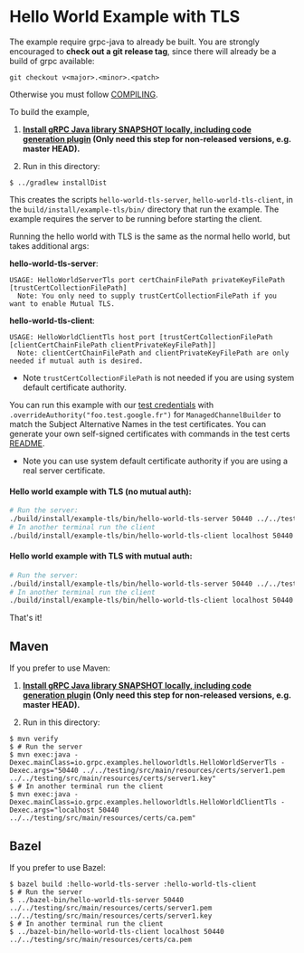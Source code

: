 Hello World Example with TLS
==============================================

The example require grpc-java to already be built. You are strongly encouraged
to **check out a git release tag**, since there will already be a build of grpc
available:
```
git checkout v<major>.<minor>.<patch>
```

Otherwise you must follow [COMPILING](../COMPILING.md).

To build the example,

1. **[Install gRPC Java library SNAPSHOT locally, including code generation plugin](../../COMPILING.md) (Only need this step for non-released versions, e.g. master HEAD).**

2. Run in this directory:
```
$ ../gradlew installDist
```

This creates the scripts `hello-world-tls-server`, `hello-world-tls-client`,
in the
`build/install/example-tls/bin/` directory that run the example. The
example requires the server to be running before starting the client.

Running the hello world with TLS is the same as the normal hello world, but takes additional args:

**hello-world-tls-server**:

```text
USAGE: HelloWorldServerTls port certChainFilePath privateKeyFilePath [trustCertCollectionFilePath]
  Note: You only need to supply trustCertCollectionFilePath if you want to enable Mutual TLS.
```

**hello-world-tls-client**:

```text
USAGE: HelloWorldClientTls host port [trustCertCollectionFilePath [clientCertChainFilePath clientPrivateKeyFilePath]]
  Note: clientCertChainFilePath and clientPrivateKeyFilePath are only needed if mutual auth is desired.
```
- Note `trustCertCollectionFilePath` is not needed if you are using system default certificate authority.

You can run this example with our [test credentials](../../testing/src/main/resources/certs) with 
`.overrideAuthority("foo.test.google.fr")` for `ManagedChannelBuilder` to match the Subject Alternative Names
in the test certificates. You can generate your own self-signed certificates with commands in the test certs
[README](../../testing/src/main/resources/certs/README).

- Note you can use system default certificate authority if you are using a real server certificate.

#### Hello world example with TLS (no mutual auth):

```bash
# Run the server:
./build/install/example-tls/bin/hello-world-tls-server 50440 ../../testing/src/main/resources/certs/server1.pem ../../testing/src/main/resources/certs/server1.key
# In another terminal run the client
./build/install/example-tls/bin/hello-world-tls-client localhost 50440 ../../testing/src/main/resources/certs/ca.pem
```

#### Hello world example with TLS with mutual auth:

```bash
# Run the server:
./build/install/example-tls/bin/hello-world-tls-server 50440 ../../testing/src/main/resources/certs/server1.pem ../../testing/src/main/resources/certs/server1.key ../../testing/src/main/resources/certs/ca.pem
# In another terminal run the client
./build/install/example-tls/bin/hello-world-tls-client localhost 50440 ../../testing/src/main/resources/certs/ca.pem ../../testing/src/main/resources/certs/client.pem ../../testing/src/main/resources/certs/client.key
```

That's it!

## Maven

If you prefer to use Maven:

1. **[Install gRPC Java library SNAPSHOT locally, including code generation plugin](../../COMPILING.md) (Only need this step for non-released versions, e.g. master HEAD).**

2. Run in this directory:
```
$ mvn verify
$ # Run the server
$ mvn exec:java -Dexec.mainClass=io.grpc.examples.helloworldtls.HelloWorldServerTls -Dexec.args="50440 ../../testing/src/main/resources/certs/server1.pem ../../testing/src/main/resources/certs/server1.key"
$ # In another terminal run the client
$ mvn exec:java -Dexec.mainClass=io.grpc.examples.helloworldtls.HelloWorldClientTls -Dexec.args="localhost 50440 ../../testing/src/main/resources/certs/ca.pem"
```

## Bazel

If you prefer to use Bazel:
```
$ bazel build :hello-world-tls-server :hello-world-tls-client
$ # Run the server
$ ../bazel-bin/hello-world-tls-server 50440 ../../testing/src/main/resources/certs/server1.pem ../../testing/src/main/resources/certs/server1.key
$ # In another terminal run the client
$ ../bazel-bin/hello-world-tls-client localhost 50440 ../../testing/src/main/resources/certs/ca.pem
```
